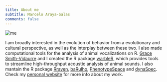 ```yaml
---
title: About me
subtitle: Marcelo Araya-Salas
comments: false
---
```


![me](https://marce10.github.io/OTS_BIR_2023/images/me.png)


I am broadly interested in the evolution of behavior from a evolutionary and cultural perspective, as well as the interplay between these two. I also made computational tools for the analysis of animal vocalizations on R. [Grace Smith-Vidaurre](http://gsmithvi.github.io/) and I created the R package  [warbleR](https://cran.r-project.org/package=warbleR), which provides tools to streamline high-throughput acoustic analysis of animal sounds. I also mantain the R package [Rraven](https://cran.r-project.org/package=Rraven), [baRulho](https://cran.r-project.org/package=baRulho), [PhenotypeSpace](https://marce10.github.io/PhenotypeSpace/) and [dynaSpec](https://marce10.github.io/dynaSpec/). Check my [personal website](https://marce10.github.io) for more info about my work. 
